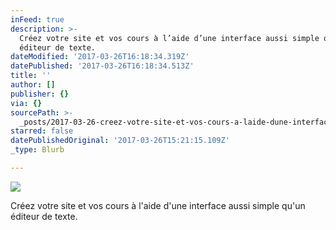 ```yaml
---
inFeed: true
description: >-
  Créez votre site et vos cours à l’aide d’une interface aussi simple qu’un
  éditeur de texte.
dateModified: '2017-03-26T16:18:34.319Z'
datePublished: '2017-03-26T16:18:34.513Z'
title: ''
author: []
publisher: {}
via: {}
sourcePath: >-
  _posts/2017-03-26-creez-votre-site-et-vos-cours-a-laide-dune-interface-aussi.md
starred: false
datePublishedOriginal: '2017-03-26T15:21:15.109Z'
_type: Blurb

---
```

![](https://the-grid-user-content.s3-us-west-2.amazonaws.com/9ffb50d6-69b1-4e4a-87f7-10d2304eab44.png)

Créez votre site et vos cours à l'aide d'une interface aussi simple qu'un éditeur de texte.